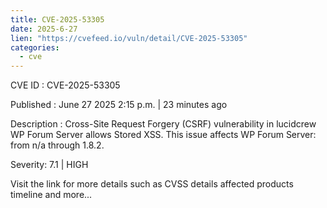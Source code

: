 ```yaml
--- 
title: CVE-2025-53305
date: 2025-6-27
lien: "https://cvefeed.io/vuln/detail/CVE-2025-53305"
categories:
  - cve
---
```


CVE ID : CVE-2025-53305

Published :  June 27
2025
2:15 p.m. | 23 minutes ago

Description : Cross-Site Request Forgery (CSRF) vulnerability in lucidcrew WP Forum  Server allows Stored XSS. This issue affects WP Forum  Server: from n/a through 1.8.2.

Severity: 7.1 | HIGH

Visit the link for more details
such as CVSS details
affected products
timeline
and more...
